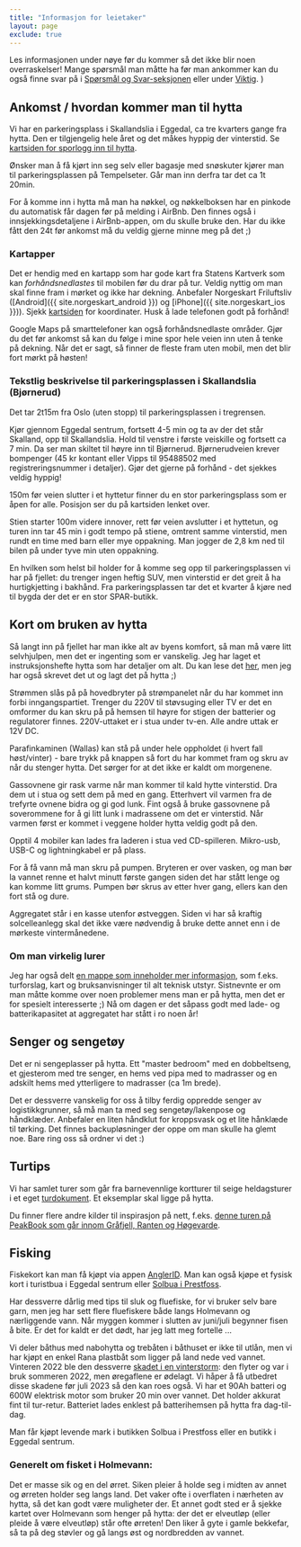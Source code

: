 ```yaml
---
title: "Informasjon for leietaker"
layout: page
exclude: true
---
```


Les informasjonen under nøye før du kommer så det ikke blir noen overraskelser!
Mange spørsmål man måtte ha før man ankommer kan du også finne svar på i [Spørsmål og Svar-seksjonen](/faq) eller under [Viktig](/important).
)
<div id="toc-insert"></div>

## Ankomst / hvordan kommer man til hytta
Vi har en parkeringsplass i Skallandslia i Eggedal, ca tre kvarters gange fra hytta. Den er tilgjengelig hele året og det måkes hyppig der vinterstid. Se [kartsiden for sporlogg inn til hytta](/map.html#google-maps-fra-parkeringsplassen-til-hytta). 

 Ønsker man å få kjørt inn seg selv eller bagasje med snøskuter kjører man til parkeringsplassen på Tempelseter. Går man inn derfra tar det ca 1t 20min. 

For å komme inn i hytta må man ha nøkkel, og nøkkelboksen har en pinkode du automatisk får dagen før på melding i AirBnb. Den finnes også i innsjekkingsdetaljene i AirBnb-appen, om du skulle bruke den. Har du ikke fått den 24t før ankomst må du veldig gjerne minne meg på det ;)

### Kartapper
Det er hendig med en kartapp som har gode kart fra Statens Kartverk som kan _forhåndsnedlastes_ til mobilen før du drar på tur. Veldig nyttig om man skal finne fram i mørket og ikke har dekning. Anbefaler Norgeskart Friluftsliv ([Android]({{ site.norgeskart_android }}) og [iPhone]({{ site.norgeskart_ios }})). Sjekk [kartsiden](/kart.html) for koordinater. Husk å lade telefonen godt på forhånd!

Google Maps på smarttelefoner kan også forhåndsnedlaste områder. Gjør du det før ankomst så kan du følge i mine spor hele veien inn uten å tenke på dekning. Når det er sagt, så finner de fleste fram uten mobil, men det blir fort mørkt på høsten!


### Tekstlig beskrivelse til parkeringsplassen i Skallandslia (Bjørnerud)
Det tar 2t15m fra Oslo (uten stopp) til parkeringsplassen i tregrensen.

Kjør gjennom Eggedal sentrum, fortsett 4-5 min og ta av der det står Skalland, opp til Skallandslia. Hold til venstre i første veiskille og fortsett ca 7 min. Da ser man skiltet til høyre inn til Bjørnerud. Bjørnerudveien krever bompenger (45 kr kontant eller Vipps til 95488502 med registreringsnummer i detaljer). Gjør det gjerne på forhånd - det sjekkes veldig hyppig!

150m før veien slutter i et hyttetur finner du en stor parkeringsplass som er åpen for alle. Posisjon ser du på kartsiden lenket over.

Stien starter 100m videre innover, rett før veien avslutter i et hyttetun, og turen inn tar 45 min i godt tempo på stiene, omtrent samme vinterstid, men rundt en time med barn eller mye oppakning. Man jogger de 2,8 km ned til bilen på under tyve min uten oppakning.

En hvilken som helst bil holder for å komme seg opp til parkeringsplassen vi har på fjellet: du trenger ingen heftig SUV, men vinterstid er det greit å ha hurtigkjetting i bakhånd. Fra parkeringsplassen tar det et kvarter å kjøre ned til bygda der det er en stor SPAR-butikk. 

## Kort om bruken av hytta
Så langt inn på fjellet har man ikke alt av byens komfort, så man må være litt selvhjulpen, men det er ingenting som er vanskelig. Jeg har laget et instruksjonshefte hytta som har detaljer om alt. Du kan lese det [her](https://docs.google.com/document/d/1NpuBRGMA6w90_756cMcHjl3q-KFJMSvRIDl7vA4wqi8/export?format=pdf), men jeg har også skrevet det ut og lagt det på hytta ;)

Strømmen slås på på hovedbryter på strømpanelet når du har kommet inn forbi inngangspartiet. Trenger du 220V til støvsuging eller TV er det en omformer du kan skru på på hemsen til høyre for stigen der batterier og regulatorer finnes. 220V-uttaket er i stua under tv-en. Alle andre uttak er 12V DC.

Parafinkaminen (Wallas) kan stå på under hele oppholdet (i hvert fall høst/vinter) - bare trykk på knappen så fort du har kommet fram og skru av når du stenger hytta. Det sørger for at det ikke er kaldt om morgenene.

Gassovnene gir rask varme når man kommer til kald hytte vinterstid. Dra dem ut i stua og sett dem på med en gang. Etterhvert vil varmen fra de trefyrte ovnene bidra og gi god lunk. Fint også å bruke gassovnene på soverommene for å gi litt lunk i madrassene om det er vinterstid. Når varmen først er kommet i veggene holder hytta veldig godt på den.

Opptil 4 mobiler kan lades fra laderen i stua ved CD-spilleren. Mikro-usb, USB-C og lightningkabel er på plass.

For å få vann må man skru på pumpen. Bryteren er over vasken, og man bør la vannet renne et halvt minutt første gangen siden det har stått lenge og kan komme litt grums. Pumpen bør skrus av etter hver gang, ellers kan den fort stå og dure.

Aggregatet står i en kasse utenfor østveggen. Siden vi har så kraftig solcelleanlegg skal det ikke være nødvendig å bruke dette annet enn i de mørkeste vintermånedene.

### Om man virkelig lurer 
Jeg har også delt [en mappe som inneholder mer informasjon][delt-mappe], som f.eks. turforslag, kart og bruksanvisninger til alt teknisk utstyr. Sistnevnte er om man måtte komme over noen problemer mens man er på hytta, men det er for spesielt interesserte ;) Nå om dagen er det såpass godt med lade- og batterikapasitet at aggregatet har stått i ro noen år!


## Senger og sengetøy
Det er ni sengeplasser på hytta. Ett "master bedroom" med en dobbeltseng, et gjesterom med tre senger, en hems ved pipa med to madrasser og en adskilt hems med ytterligere to madrasser (ca 1m brede). 

Det er dessverre vanskelig for oss å tilby ferdig oppredde senger av logistikkgrunner, så må man ta med seg sengetøy/lakenpose og håndklæder. Anbefaler en liten håndklut for kroppsvask og et lite hånklæde til tørking. Det finnes backupløsninger der oppe om man skulle ha glemt noe. Bare ring oss så ordner vi det :)

## Turtips 
Vi har samlet turer som går fra barnevennlige kortturer til seige heldagsturer i et eget [turdokument](https://docs.google.com/document/d/1KWRSm9DqvJWtyorWKoDkPmatba03AcEHewSEBcQ9AX0/edit?usp=sharing). Et eksemplar skal ligge på hytta.

Du finner flere andre kilder til inspirasjon på nett, f.eks. [denne turen på PeakBook som går innom Gråfjell, Ranten og Høgevarde](https://peakbook.org/no/tour/103240/Vandring+p%C3%A5+Norefjells+tak+-+Gr%C3%A5fjell%2C+H%C3%B8gevarde+....html). 

## Fisking
Fiskekort kan man få kjøpt via appen [AnglerID](https://www.anglerid.com/). Man kan også kjøpe et fysisk kort i turistbua i Eggedal sentrum eller [Solbua i Prestfoss](https://solbua.no).

Har dessverre dårlig med tips til sluk og fluefiske, for vi bruker selv bare garn, men jeg har sett flere fluefiskere både langs Holmevann og nærliggende vann. Når myggen kommer i slutten av juni/juli begynner fisen å bite. Er det for kaldt er det dødt, har jeg latt meg fortelle ...

Vi deler båthus med nabohytta og trebåten i båthuset er ikke til utlån, men vi har kjøpt en enkel Rana plastbåt som ligger på land nede ved vannet. Vinteren 2022 ble den dessverre [skadet i en vinterstorm](/2022/08/08/etter-stormen.html): den flyter og var i bruk sommeren 2022, men øregaflene er ødelagt. Vi håper å få utbedret disse skadene før juli 2023 så den kan roes også. Vi har et 90Ah batteri og 600W elektrisk motor som bruker 20 min over vannet. Det holder akkurat fint til tur-retur. Batteriet lades enklest på batterihemsen på hytta fra dag-til-dag.

Man får kjøpt levende mark i butikken Solbua i Prestfoss eller en butikk i Eggedal sentrum.

### Generelt om fisket i Holmevann:
Det er masse sik og en del ørret. Siken pleier å holde seg i midten av annet og ørreten holder seg langs land. Det vaker ofte i overflaten i nærheten av hytta, så det kan godt være muligheter der. Et annet godt sted er å sjekke kartet over Holmevann som henger på hytta: der det er elveutløp (eller pleide å være elveutløp) står ofte ørreten! Den liker å gyte i gamle bekkefar, så ta på deg støvler og gå langs øst og nordbredden av vannet.

[delt-mappe]: https://drive.google.com/drive/folders/0BxoftKRQ6vR7bkc0U0JIdHdlejg?resourcekey=0-qfLfvTomKY4Qg2sojQEKwg&usp=sharing
